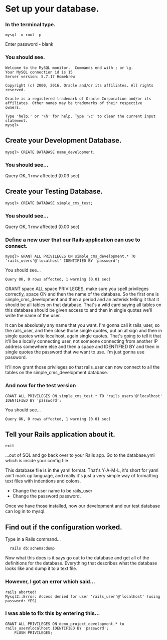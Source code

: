 # Set up your database.
### In the terminal type.
```
mysql -u root -p
```

Enter password - blank
### You should see.
```
Welcome to the MySQL monitor.  Commands end with ; or \g.
Your MySQL connection id is 15
Server version: 5.7.17 Homebrew

Copyright (c) 2000, 2016, Oracle and/or its affiliates. All rights reserved.

Oracle is a registered trademark of Oracle Corporation and/or its
affiliates. Other names may be trademarks of their respective
owners.

Type 'help;' or '\h' for help. Type '\c' to clear the current input statement.
mysql>
```

## Create your Development Database.
```
mysql> CREATE DATABASE name_development;
```

### You should see...
Query OK, 1 row affected (0.03 sec)

## Create your Testing Database.
```
mysql> CREATE DATABASE simple_cms_test;
```
### You should see...
Query OK, 1 row affected (0.00 sec)

### Define a new user that our Rails application can use to connect.
```
mysql> GRANT ALL PRIVILEGES ON simple_cms_development.* TO 'rails_users'@'localhost' IDENTIFIED BY 'password';
```
You should see...
```
Query OK, 0 rows affected, 1 warning (0.01 sec)
```

GRANT space ALL space PRIVILEGES, make sure you spell privileges correctly, space ON and then the name of the database. So the first one is simple_cms_development and then a period and an asterisk telling it that it should be all tables on that database. That's a wild card saying all tables on this database should be given access to and then in single quotes we'll write the name of the user.

It can be absolutely any name that you want. I'm gonna call it rails_user, so the rails_user, and then close those single quotes, put an at sign and then in single quotes write localhost, again single quotes. That's going to tell it that it'll be a locally connecting user, not someone connecting from another IP address somewhere else and then a space and IDENTIFIED BY and then in single quotes the password that we want to use. I'm just gonna use password.

 It'll now grant those privileges so that rails_user can now connect to all the tables on the simple_cms_development database.

### And now for the test version

```
GRANT ALL PRIVILEGES ON simple_cms_test.* TO 'rails_users'@'localhost' IDENTIFIED BY 'password';
```
You should see...
```
Query OK, 0 rows affected, 1 warning (0.01 sec)
```

##  Tell your Rails application about it.
```
exit
```
...out of SQL and go back over to your Rails app. Go to the database.yml which is inside your config file

This database file is in the yaml format. That's Y-A-M-L, it's short for yaml ain't mark up language, and really it's just a very simple way of formatting text files with indentions and colons.

- Change the user name to be rails_user
- Change the password password.

Once we have those installed, now our development and our test database can log in to mysql.

## Find out if the configuration worked.
Type in a Rails command...
```
  rails db:schema:dump
```
Now what this does is it says go out to the database and get all of the definitions for the database. Everything that describes what the database looks like and dump it to a text file.

### However, I got an error which said...

```
rails aborted!
Mysql2::Error: Access denied for user 'rails_user'@'localhost' (using password: YES)
```

### I was able to fix this by entering this...

```
GRANT ALL PRIVILEGES ON demo_project_development.* to rails_user@localhost IDENTIFIED BY 'password';
    FLUSH PRIVILEGES;

```
